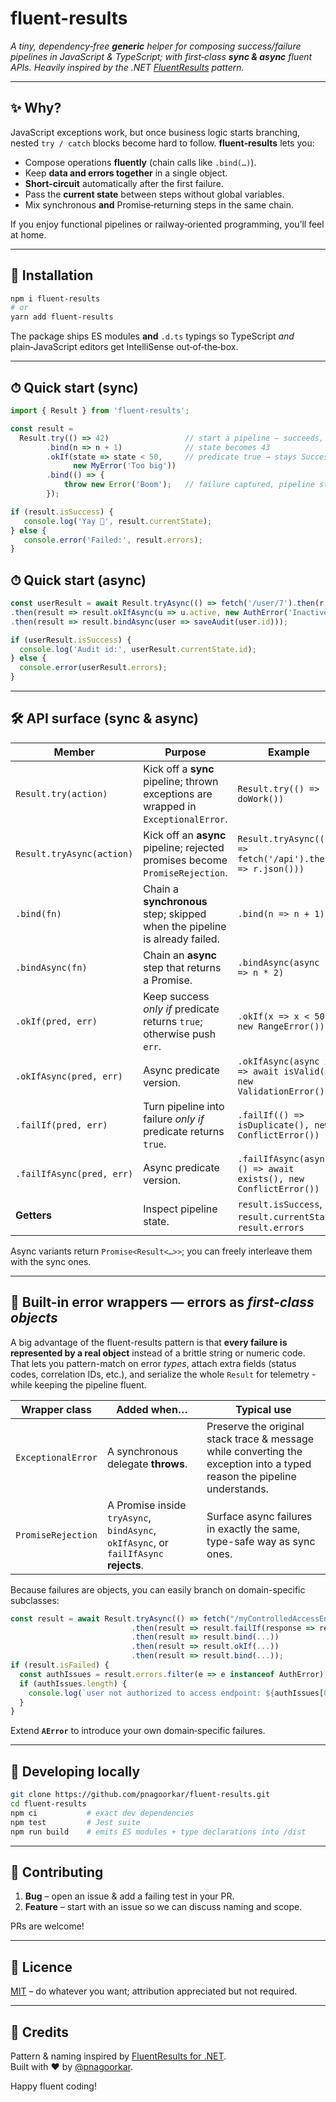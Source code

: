 # fluent-results

*A tiny, dependency‑free **generic** helper for composing success/failure pipelines in JavaScript & TypeScript; with first‑class **sync & async** fluent APIs. Heavily inspired by the .NET [FluentResults](https://github.com/altmann/FluentResults) pattern.*

---

## ✨ Why?

JavaScript exceptions work, but once business logic starts branching, nested `try / catch` blocks become hard to follow. **fluent‑results** lets you:

* Compose operations **fluently** (chain calls like `.bind(…)`).
* Keep **data and errors together** in a single object.
* **Short‑circuit** automatically after the first failure.
* Pass the **current state** between steps without global variables.
* Mix synchronous **and** Promise‑returning steps in the same chain.

If you enjoy functional pipelines or railway‑oriented programming, you’ll feel at home.

---

## 🚀 Installation

```bash
npm i fluent-results
# or
yarn add fluent-results
```

The package ships ES modules **and** `.d.ts` typings so TypeScript *and* plain‑JavaScript editors get IntelliSense out‑of‑the‑box.

---

## ⏱ Quick start (sync)

```ts
import { Result } from 'fluent-results';

const result =
  Result.try(() => 42)                 // start a pipeline – succeeds, state=42
        .bind(n => n + 1)              // state becomes 43
        .okIf(state => state < 50,     // predicate true → stays Success
              new MyError('Too big'))
        .bind(() => {
            throw new Error('Boom');   // failure captured, pipeline stops
        });

if (result.isSuccess) {
   console.log('Yay 🎉', result.currentState);
} else {
   console.error('Failed:', result.errors);
}
```

## ⏱ Quick start (async)

```ts
const userResult = await Result.tryAsync(() => fetch('/user/7').then(r => r.json()))        // Result<User>
.then(result => result.okIfAsync(u => u.active, new AuthError('Inactive user'))    // guard
.then(result => result.bindAsync(user => saveAudit(user.id)));                      // Result<AuditRow>

if (userResult.isSuccess) {
  console.log('Audit id:', userResult.currentState.id);
} else {
  console.error(userResult.errors);
}
```

---

## 🛠 API surface (sync & async)

| Member | Purpose | Example |
| ------ | ------- | ------- |
| `Result.try(action)` | Kick off a **sync** pipeline; thrown exceptions are wrapped in `ExceptionalError`. | `Result.try(() => doWork())` |
| `Result.tryAsync(action)` | Kick off an **async** pipeline; rejected promises become `PromiseRejection`. | `Result.tryAsync(() => fetch('/api').then(r => r.json()))` |
| `.bind(fn)` | Chain a **synchronous** step; skipped when the pipeline is already failed. | `.bind(n => n + 1)` |
| `.bindAsync(fn)` | Chain an **async** step that returns a Promise. | `.bindAsync(async n => n * 2)` |
| `.okIf(pred, err)` | Keep success *only if* predicate returns `true`; otherwise push `err`. | `.okIf(x => x < 50, new RangeError())` |
| `.okIfAsync(pred, err)` | Async predicate version. | `.okIfAsync(async x => await isValid(x), new ValidationError())` |
| `.failIf(pred, err)` | Turn pipeline into failure *only if* predicate returns `true`. | `.failIf(() => isDuplicate(), new ConflictError())` |
| `.failIfAsync(pred, err)` | Async predicate version. | `.failIfAsync(async () => await exists(), new ConflictError())` |
| **Getters** | Inspect pipeline state. | `result.isSuccess`, `result.currentState`, `result.errors` |

Async variants return `Promise<Result<…>>`; you can freely interleave them with the sync ones.


---

## 🐛 Built-in error wrappers — errors as *first-class objects*

A big advantage of the fluent-results pattern is that **every failure is represented by a real object** instead of a brittle string or numeric code.  
That lets you pattern-match on error *types*, attach extra fields (status codes, correlation IDs, etc.), and serialize the whole `Result` for telemetry - while keeping the pipeline fluent.

| Wrapper class | Added when… | Typical use |
| ------------- | ----------- | ----------- |
| `ExceptionalError` | A synchronous delegate **throws**. | Preserve the original stack trace & message while converting the exception into a typed reason the pipeline understands. |
| `PromiseRejection` | A Promise inside `tryAsync`, `bindAsync`, `okIfAsync`, or `failIfAsync` **rejects**. | Surface async failures in exactly the same, type-safe way as sync ones. |

Because failures are objects, you can easily branch on domain-specific subclasses:

```ts
const result = await Result.tryAsync(() => fetch("/myControlledAccessEndpoint"));
                           .then(result => result.failIf(response => response.status === 403, new AuthError(response)))
                           .then(result => result.bind(...))
                           .then(result => result.okIf(...))
                           .then(result => result.bind(...));
if (result.isFailed) {
  const authIssues = result.errors.filter(e => e instanceof AuthError);
  if (authIssues.length) {
    console.log(`user not authorized to access endpoint: ${authIssues[0].response.url}`);
  }
}
```
Extend **`AError`** to introduce your own domain‑specific failures.

---

## 🧪 Developing locally

```bash
git clone https://github.com/pnagoorkar/fluent-results.git
cd fluent-results
npm ci           # exact dev dependencies
npm test         # Jest suite
npm run build    # emits ES modules + type declarations into /dist
```


---

## 🤝 Contributing

1. **Bug** – open an issue & add a failing test in your PR.  
2. **Feature** – start with an issue so we can discuss naming and scope.

PRs are welcome!

---

## 📜 Licence

[MIT](LICENSE) – do whatever you want; attribution appreciated but not required.

---

## 🙏 Credits

Pattern & naming inspired by [FluentResults for .NET](https://github.com/altmann/FluentResults).  
Built with ❤️ by [@pnagoorkar](https://github.com/pnagoorkar).

Happy fluent coding!
